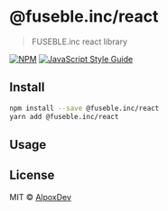 # @fuseble.inc/react

> FUSEBLE.inc react library

[![NPM](https://img.shields.io/npm/v/@fuseble.inc/react.svg)](https://www.npmjs.com/package/@fuseble.inc/react) [![JavaScript Style Guide](https://img.shields.io/badge/code_style-standard-brightgreen.svg)](https://standardjs.com)

## Install

```bash
npm install --save @fuseble.inc/react
yarn add @fuseble.inc/react
```

## Usage

## License

MIT © [AlpoxDev](https://github.com/AlpoxDev)
